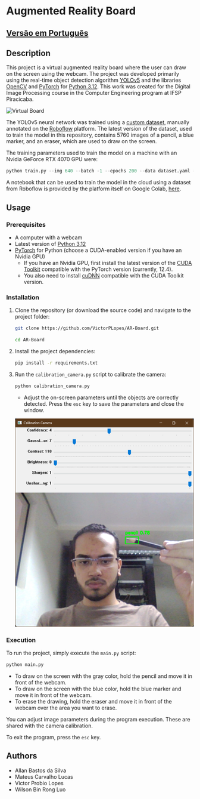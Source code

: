 # Augmented Reality Board

## [Versão em Português](README.md)

## Description

This project is a virtual augmented reality board where the user can draw on the screen using the webcam. The project was developed primarily using the real-time object detection algorithm [YOLOv5](https://github.com/ultralytics/yolov5) and the libraries [OpenCV](https://opencv.org/releases/) and [PyTorch](https://pytorch.org/) for [Python 3.12](https://www.python.org/). This work was created for the Digital Image Processing course in the Computer Engineering program at IFSP Piracicaba.

![Virtual Board](assets/video.gif)

The YOLOv5 neural network was trained using a [custom dataset](https://universe.roboflow.com/victorpl/ar-board), manually annotated on the [Roboflow](https://roboflow.com/) platform. The latest version of the dataset, used to train the model in this repository, contains 5760 images of a pencil, a blue marker, and an eraser, which are used to draw on the screen.

The training parameters used to train the model on a machine with an Nvidia GeForce RTX 4070 GPU were:

```py
python train.py --img 640 --batch -1 --epochs 200 --data dataset.yaml --weights yolov5m.pt --cache
```

A notebook that can be used to train the model in the cloud using a dataset from Roboflow is provided by the platform itself on Google Colab, [here](https://colab.research.google.com/drive/1gDZ2xcTOgR39tGGs-EZ6i3RTs16wmzZQ).

## Usage

### Prerequisites

- A computer with a webcam
- Latest version of [Python 3.12](https://www.python.org/downloads/)
- [PyTorch](https://pytorch.org/get-started/locally/) for Python (choose a CUDA-enabled version if you have an Nvidia GPU)
  - If you have an Nvidia GPU, first install the latest version of the [CUDA Toolkit](https://developer.nvidia.com/cuda-toolkit-archive) compatible with the PyTorch version (currently, 12.4).
  - You also need to install [cuDNN](https://developer.nvidia.com/cudnn) compatible with the CUDA Toolkit version.

### Installation

1. Clone the repository (or download the source code) and navigate to the project folder:

    ```bash
    git clone https://github.com/VictorPLopes/AR-Board.git
    ```

    ```bash
    cd AR-Board
    ```

2. Install the project dependencies:

    ```bash
    pip install -r requirements.txt
    ```

3. Run the `calibration_camera.py` script to calibrate the camera:

    ```bash
    python calibration_camera.py
    ```

    - Adjust the on-screen parameters until the objects are correctly detected. Press the `esc` key to save the parameters and close the window.

    ![Camera Calibration](assets/calibration.png)

### Execution

To run the project, simply execute the `main.py` script:

```bash
python main.py
```

- To draw on the screen with the gray color, hold the pencil and move it in front of the webcam.
- To draw on the screen with the blue color, hold the blue marker and move it in front of the webcam.
- To erase the drawing, hold the eraser and move it in front of the webcam over the area you want to erase.

You can adjust image parameters during the program execution. These are shared with the camera calibration.

To exit the program, press the `esc` key.

## Authors

- Allan Bastos da Silva
- Mateus Carvalho Lucas
- Victor Probio Lopes
- Wilson Bin Rong Luo
